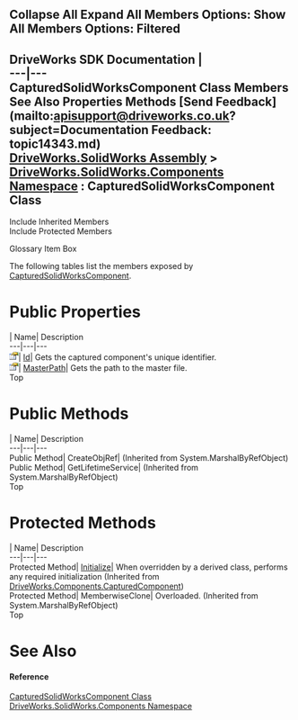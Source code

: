 Collapse All Expand All Members Options: Show All  Members Options: Filtered   
---  
DriveWorks SDK Documentation  |   
---|---  
CapturedSolidWorksComponent Class Members   
See Also Properties Methods [Send Feedback](mailto:apisupport@driveworks.co.uk?subject=Documentation Feedback: topic14343.md)  
[DriveWorks.SolidWorks Assembly](topic13342.md) > [DriveWorks.SolidWorks.Components Namespace](topic13925.md) : CapturedSolidWorksComponent Class  
---  
  
Include Inherited Members    
Include Protected Members  


Glossary Item Box

The following tables list the members exposed by [CapturedSolidWorksComponent](topic14343.md).

# Public Properties

| Name| Description  
---|---|---  
![Public Property](dotnetimages/publicProperty.gif)| [Id](topic14349.md)| Gets the captured component's unique identifier.   
![Public Property](dotnetimages/publicProperty.gif)| [MasterPath](topic14350.md)| Gets the path to the master file.   
Top

# Public Methods

| Name| Description  
---|---|---  
Public Method| CreateObjRef|  (Inherited from System.MarshalByRefObject)  
Public Method| GetLifetimeService|  (Inherited from System.MarshalByRefObject)  
Top

# Protected Methods

| Name| Description  
---|---|---  
Protected Method| [Initialize](topic6153.md)| When overridden by a derived class, performs any required initialization (Inherited from [DriveWorks.Components.CapturedComponent](topic6147.md))  
Protected Method| MemberwiseClone| Overloaded. (Inherited from System.MarshalByRefObject)  
Top

# See Also

#### Reference

[CapturedSolidWorksComponent Class](topic14343.md)   
[DriveWorks.SolidWorks.Components Namespace](topic13925.md)


